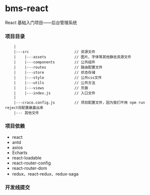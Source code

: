 # bms-react
React 基础入门项目——后台管理系统

### 项目目录
```
    |
    |---src                     // 资源文件
    |    |---assets             // 图片、字体等其他静态资源文件
    |    |---components         // 公共组件
    |    |---routes             // 路由配置文件
    |    |---store              // 状态存储
    |    |---style              // 公共css文件
    |    |---utils              // 公共方法
    |    |---views              // 页面
    |    |---index.js           // 入口文件
    |
    |---craco.config.js         // 项目配置文件，因为我们不用 npm run reject将配置暴露出来
    |--- 其他文件
```

### 项目依赖
- react 		
- antd 		
- axios 	
- Echarts 		
- react-loadable		 
- react-router-config 	
- react-router-dom 		
- redux、react-redux、redux-saga	 

### 开发线提交